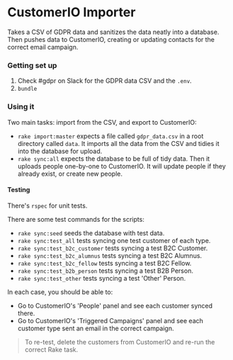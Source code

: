 # CustomerIO Importer

Takes a CSV of GDPR data and sanitizes the data neatly into a database. Then pushes data to CustomerIO, creating or updating contacts for the correct email campaign.

### Getting set up

1. Check #gdpr on Slack for the GDPR data CSV and the `.env`.
2. `bundle`

### Using it

Two main tasks: import from the CSV, and export to CustomerIO:

- `rake import:master` expects a file called `gdpr_data.csv` in a root directory called `data`. It imports all the data from the CSV and tidies it into the database for upload.
- `rake sync:all` expects the database to be full of tidy data. Then it uploads people one-by-one to CustomerIO. It will update people if they already exist, or create new people.


#### Testing

There's `rspec` for unit tests.

There are some test commands for the scripts:

- `rake sync:seed` seeds the database with test data.
- `rake sync:test_all` tests syncing one test customer of each type.
- `rake sync:test_b2c_customer` tests syncing a test B2C Customer.
- `rake sync:test_b2c_alumnus` tests syncing a test B2C Alumnus.
- `rake sync:test_b2c_fellow` tests syncing a test B2C Fellow.
- `rake sync:test_b2b_person` tests syncing a test B2B Person.
- `rake sync:test_other` tests syncing a test 'Other' Person.

In each case, you should be able to:

- Go to CustomerIO's 'People' panel and see each customer synced there.
- Go to CustomerIO's 'Triggered Campaigns' panel and see each customer type sent an email in the correct campaign.

> To re-test, delete the customers from CustomerIO and re-run the correct Rake task.